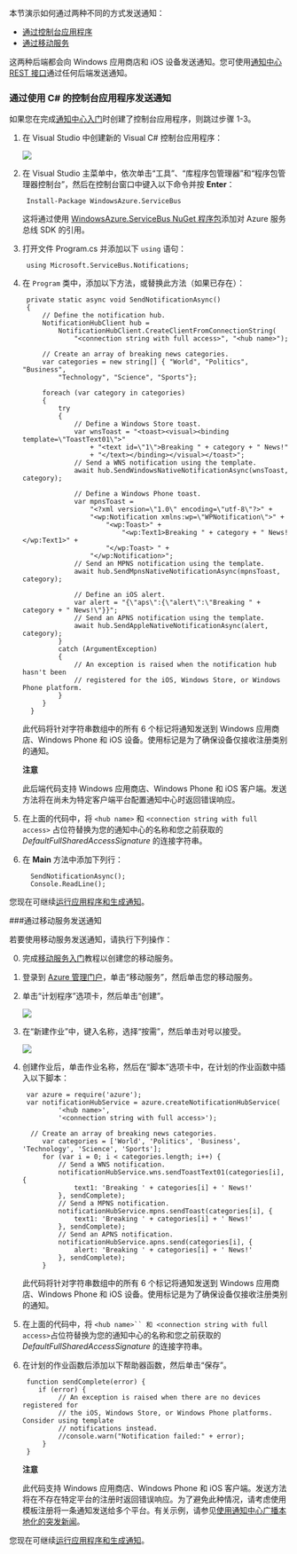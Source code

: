 
本节演示如何通过两种不同的方式发送通知：

- [通过控制台应用程序]
- [通过移动服务]

这两种后端都会向 Windows 应用商店和 iOS 设备发送通知。您可使用[通知中心 REST 接口]通过任何后端发送通知。

<h3><a name="console"></a>通过使用 C# 的控制台应用程序发送通知</h3>

如果您在完成[通知中心入门][get-started]时创建了控制台应用程序，则跳过步骤 1-3。

1. 在 Visual Studio 中创建新的 Visual C# 控制台应用程序：

   	![][13]

2. 在 Visual Studio 主菜单中，依次单击“工具”、“库程序包管理器”和“程序包管理器控制台”，然后在控制台窗口中键入以下命令并按 **Enter**：

        Install-Package WindowsAzure.ServiceBus
 	
	这将通过使用 <a href="http://nuget.org/packages/WindowsAzure.ServiceBus/">WindowsAzure.ServiceBus NuGet 程序包</a>添加对 Azure 服务总线 SDK 的引用。

3. 打开文件 Program.cs 并添加以下 `using` 语句：

        using Microsoft.ServiceBus.Notifications;

4. 在 `Program` 类中，添加以下方法，或替换此方法（如果已存在）：

        private static async void SendNotificationAsync()
        {
			// Define the notification hub.
		    NotificationHubClient hub = 
				NotificationHubClient.CreateClientFromConnectionString(
					"<connection string with full access>", "<hub name>");
		
		    // Create an array of breaking news categories.
		    var categories = new string[] { "World", "Politics", "Business", 
		        "Technology", "Science", "Sports"};
		
            foreach (var category in categories)
            {
                try
                {
                    // Define a Windows Store toast.
                    var wnsToast = "<toast><visual><binding template=\"ToastText01\">" 
                        + "<text id=\"1\">Breaking " + category + " News!" 
                        + "</text></binding></visual></toast>";
                    // Send a WNS notification using the template.            
                    await hub.SendWindowsNativeNotificationAsync(wnsToast, category);

                    // Define a Windows Phone toast.
                    var mpnsToast =
                        "<?xml version=\"1.0\" encoding=\"utf-8\"?>" +
                        "<wp:Notification xmlns:wp=\"WPNotification\">" +
                            "<wp:Toast>" +
                                "<wp:Text1>Breaking " + category + " News!</wp:Text1>" +
                            "</wp:Toast> " +
                        "</wp:Notification>";
                    // Send an MPNS notification using the template.            
                    await hub.SendMpnsNativeNotificationAsync(mpnsToast, category);

                    // Define an iOS alert.
                    var alert = "{\"aps\":{\"alert\":\"Breaking " + category + " News!\"}}";
                    // Send an APNS notification using the template.
                    await hub.SendAppleNativeNotificationAsync(alert, category);
                }
                catch (ArgumentException)
                {
                    // An exception is raised when the notification hub hasn't been 
                    // registered for the iOS, Windows Store, or Windows Phone platform. 
                }
            }
		 }

	此代码将针对字符串数组中的所有 6 个标记将通知发送到 Windows 应用商店、Windows Phone 和 iOS 设备。使用标记是为了确保设备仅接收注册类别的通知。
	
	<div class="dev-callout"><strong>注意</strong>
		<p>此后端代码支持 Windows 应用商店、Windows Phone 和 iOS 客户端。发送方法将在尚未为特定客户端平台配置通知中心时返回错误响应。</p>
	</div>

6. 在上面的代码中，将 `<hub name>` 和 `<connection string with full access>` 占位符替换为您的通知中心的名称和您之前获取的 *DefaultFullSharedAccessSignature* 的连接字符串。

7. 在 **Main** 方法中添加下列行：

         SendNotificationAsync();
		 Console.ReadLine();

您现在可继续[运行应用程序和生成通知]。

###<a name="mobile-services"></a>通过移动服务发送通知

若要使用移动服务发送通知，请执行下列操作：

0. 完成[移动服务入门]教程以创建您的移动服务。

1. 登录到 [Azure 管理门户]，单击“移动服务”，然后单击您的移动服务。

2. 单击“计划程序”选项卡，然后单击“创建”。

   	![][15]

3. 在“新建作业”中，键入名称，选择“按需”，然后单击对号以接受。

   	![][16]

4. 创建作业后，单击作业名称，然后在“脚本”选项卡中，在计划的作业函数中插入以下脚本：

	    var azure = require('azure');
	    var notificationHubService = azure.createNotificationHubService(
				'<hub name>', 
				'<connection string with full access>');

   		 // Create an array of breaking news categories.
		    var categories = ['World', 'Politics', 'Business', 'Technology', 'Science', 'Sports'];
		    for (var i = 0; i < categories.length; i++) {
		        // Send a WNS notification.
		        notificationHubService.wns.sendToastText01(categories[i], {
		            text1: 'Breaking ' + categories[i] + ' News!'
		        }, sendComplete);
		        // Send a MPNS notification.
		        notificationHubService.mpns.sendToast(categories[i], {
		            text1: 'Breaking ' + categories[i] + ' News!'
		        }, sendComplete);
		        // Send an APNS notification.
		        notificationHubService.apns.send(categories[i], {
		            alert: 'Breaking ' + categories[i] + ' News!'
		        }, sendComplete);
		    }

	此代码将针对字符串数组中的所有 6 个标记将通知发送到 Windows 应用商店、Windows Phone 和 iOS 设备。使用标记是为了确保设备仅接收注册类别的通知。

6. 在上面的代码中，将 `<hub name>`` 和 <connection string with full access>`占位符替换为您的通知中心的名称和您之前获取的 *DefaultFullSharedAccessSignature* 的连接字符串。

7. 在计划的作业函数后添加以下帮助器函数，然后单击“保存”。
	
        function sendComplete(error) {
 		   if (error) {
	            // An exception is raised when there are no devices registered for 
	            // the iOS, Windows Store, or Windows Phone platforms. Consider using template 
	            // notifications instead.
	            //console.warn("Notification failed:" + error);
	        }
	    }
	
	<div class="dev-callout"><strong>注意</strong>
		<p>此代码支持 Windows 应用商店、Windows Phone 和 iOS 客户端。发送方法将在不存在特定平台的注册时返回错误响应。为了避免此种情况，请考虑使用模板注册将一条通知发送给多个平台。有关示例，请参见<a href="/zh-cn/manage/services/notification-hubs/breaking-news-localized-dotnet/">使用通知中心广播本地化的突发新闻</a>。</p>
	</div>

您现在可继续[运行应用程序和生成通知]。

<!-- Anchors -->
[通过控制台应用程序]: #console
[通过移动服务]: #mobile-services
[运行应用程序和生成通知]: #test-app

<!-- Images. -->
[13]: ./media/notification-hubs-back-end/notification-hub-create-console-app.png

[15]: ./media/notification-hubs-back-end/notification-hub-scheduler1.png
[16]: ./media/notification-hubs-back-end/notification-hub-scheduler2.png

<!-- URLs. -->
[get-started]: /zh-cn/documentation/articles/notification-hubs-windows-store-dotnet-get-started/
[使用通知中心向用户发送通知]: ../notificationhubs/tutorial-notify-users-mobileservices.md
[移动服务入门]: /zh-cn/develop/mobile/tutorials/get-started/#create-new-service
[Azure 管理门户]: https://manage.windowsazure.com/
[wns 对象]: http://go.microsoft.com/fwlink/p/?LinkId=260591
[通知中心指南]: http://msdn.microsoft.com/zh-cn/library/jj927170.aspx
[针对 Windows 应用商店的通知中心操作指南]: http://msdn.microsoft.com/zh-cn/library/jj927172.aspx
[通知中心 REST 接口]: http://msdn.microsoft.com/zh-cn/library/windowsazure/dn223264.aspx

